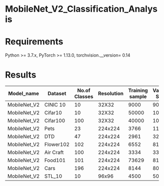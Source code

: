 # MobileNet_V2_Classification_Analysis


# Requirements

Python >= 3.7.x, PyTorch >= 1.13.0, torchvision.__version= 0.14

# Results

| Model_name     | Dataset       | No.of Classes | Resolution| Training sample| Validation Sample   | dataset Length| Accuracy|
| -------------  | ------------- | --------------|-----------|----------------|---------------------|---------------|---------|
| MobileNet_V2   | CINIC 10      | 10            | 32X32     | 9000           |9000                 | 27000         | 47%     |
| MobileNet_V2   | Cifar10       | 10            | 32X32     | 50000          |10000                | 60000         | 58.36%  |
| MobileNet_V2   | Cifar100      | 100           | 32X32	    | 40000	         |10000	               |60000	         |33.11%   |
| MobileNet_V2   | Pets          | 23            | 224x224   | 3766	          |115	                 |3881 	         |94%      |
| MobileNet_V2   | DTD           | 47            | 224x224	  | 2961	          |329	                 |3290 	         |74%      |
| MobileNet_V2   | Flower102     | 102           | 224x224	  | 6552	          |818	                 |8927 	         |95.59%   |
| MobileNet_V2   | Air Craft     | 100           | 224x224	  | 3334	          |3333	                |10001	         |39%      |
| MobileNet_V2   |Food101	       |101	           | 224x224	  | 73629	         |8181	                |81807	         |66.76%   |
| MobileNet_V2   | Cars	         |196	           | 224x224   | 8144           |8041	                |16185	         |52.00%   |
| MobileNet_V2   | STL_10	       |10             | 96x96     | 4500           |500	                 |5000	          |87.2%    |
